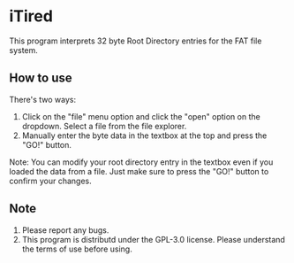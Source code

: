 # iTired

This program interprets 32 byte Root Directory entries for the FAT file system.

How to use
----------
There's two ways:
1. Click on the "file" menu option and click the "open" option on the dropdown. Select a file from the file explorer.
1. Manually enter the byte data in the textbox at the top and press the "GO!" button.

Note: You can modify your root directory entry in the textbox even if you loaded the data from a file. Just make sure to press the "GO!" button to confirm your changes.

Note
-----

1. Please report any bugs.
2. This program is distributd under the GPL-3.0 license. Please understand the terms of use before using.
